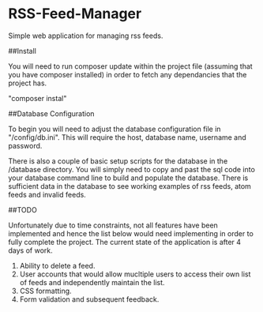 # RSS-Feed-Manager
Simple web application for managing rss feeds.

##Install

You will need to run composer update within the project file (assuming that you have composer installed) in order to fetch any dependancies that the project has.

"composer instal"

##Database Configuration

To begin you will need to adjust the database configuration file in "/config/db.ini". This will require the host, database name, username and password.

There is also a couple of basic setup scripts for the database in the /database directory. You will simply need to copy and past the sql code into your database command line to build and populate the database. There is sufficient data in the database to see working examples of rss feeds, atom feeds and invalid feeds.

##TODO

Unfortunately due to time constraints, not all features have been implemented and hence the list below would need implementing in order to fully complete the project. The current state of the application is after 4 days of work.

1. Ability to delete a feed.
2. User accounts that would allow mucltiple users to access their own list of feeds and independently maintain the list.
3. CSS formatting.
4. Form validation and subsequent feedback.
